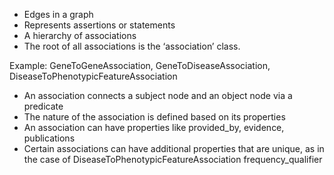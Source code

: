 

- Edges in a graph
- Represents assertions or statements
- A hierarchy of associations
- The root of all associations is the ‘association’ class.

Example: GeneToGeneAssociation, GeneToDiseaseAssociation, DiseaseToPhenotypicFeatureAssociation


- An association connects a subject node and an object node via a predicate
- The nature of the association is defined based on its properties
- An association can have properties like provided_by, evidence, publications
- Certain associations can have additional properties that are unique, as in the case of DiseaseToPhenotypicFeatureAssociation
frequency_qualifier
